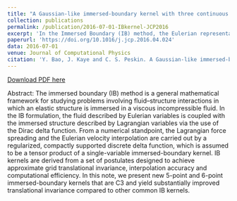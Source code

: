 ```yaml
---
title: "A Gaussian-like immersed-boundary kernel with three continuous derivatives and improved translational invariance"
collection: publications
permalink: /publication/2016-07-01-IBkernel-JCP2016
excerpt: 'In the Immersed Boundary (IB) method, the Eulerian representation of the fluid and the Lagrangian representation of the immersed structure are coupled by integral transforms using a regularized delta function, i.e., IB kernel. In this work we present a new family of C3 IB kernels that can substantially improve the translational (and rotational) invariance compared to existing IB kernels.'
paperurl: 'https://doi.org/10.1016/j.jcp.2016.04.024'
data: 2016-07-01
venue: Journal of Computational Physics
citation: 'Y. Bao, J. Kaye and C. S. Peskin. A Gaussian-like immersed-boundary kernel with three continuous derivatives and improved translational invariance. <i>Journal of Computational Physics</i>. Vol 316, 139-144, 2016.'
---
```


[Download PDF here](https://arxiv.org/pdf/1505.07529.pdf)

Abstract: The immersed boundary (IB) method is a general mathematical framework for studying problems involving fluid–structure interactions in which an elastic structure is immersed in a viscous incompressible fluid. In the IB formulation, the fluid described by Eulerian variables is coupled with the immersed structure described by Lagrangian variables via the use of the Dirac delta function. From a numerical standpoint, the Lagrangian force spreading and the Eulerian velocity interpolation are carried out by a regularized, compactly supported discrete delta function, which is assumed to be a tensor product of a single-variable immersed-boundary kernel. IB kernels are derived from a set of postulates designed to achieve approximate grid translational invariance, interpolation accuracy and computational efficiency. In this note, we present new 5-point and 6-point immersed-boundary kernels that are C3 and yield substantially improved translational invariance compared to other common IB kernels.
